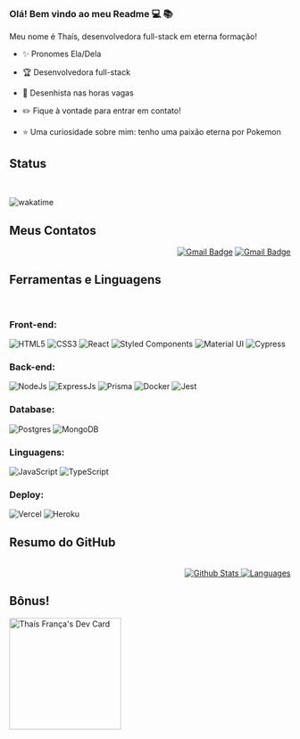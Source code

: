 ### Olá! Bem vindo ao meu Readme :computer: :books:

Meu nome é Thaís, desenvolvedora full-stack em eterna formação!

- ✨ Pronomes Ela/Dela

- :trophy: Desenvolvedora full-stack

- :art: Desenhista nas horas vagas

- :pencil2: Fique à vontade para entrar em contato!

- :star: Uma curiosidade sobre mim: tenho uma paixão eterna por Pokemon

## Status

<br>

![wakatime](https://wakatime.com/badge/user/c1dc92e3-6d82-4a50-a6d2-1c91da2b0184.svg)

## Meus Contatos

<div align = "end">

[![Gmail Badge](https://img.shields.io/badge/Gmail-D14836?style=for-the-badge&logo=gmail&logoColor=white=mailto:tfrancag@gmail.com)](mailto:tfrancag@gmail.com) [![Gmail Badge](https://img.shields.io/badge/LinkedIn-0077B5?style=for-the-badge&logo=linkedin&logoColor=white)](https://www.linkedin.com/in/tfgalembeck/)

 </div>

## Ferramentas e Linguagens

<br>
<div align = "start">

### Front-end:

![HTML5](https://img.shields.io/badge/html5-%23E34F26.svg?style=for-the-badge&logo=html5&logoColor=white)
![CSS3](https://img.shields.io/badge/css3-%231572B6.svg?style=for-the-badge&logo=css3&logoColor=white)
![React](https://img.shields.io/badge/react-%2320232a.svg?style=for-the-badge&logo=react&logoColor=%2361DAFB)
![Styled Components](https://img.shields.io/badge/styled--components-DB7093?style=for-the-badge&logo=styled-components&logoColor=white)
![Material UI](https://img.shields.io/badge/Material%20UI-007FFF?style=for-the-badge&logo=mui&logoColor=white)
![Cypress](https://img.shields.io/badge/Cypress-17202C?style=for-the-badge&logo=cypress&logoColor=white)

### Back-end:

![NodeJs](https://img.shields.io/badge/node.js-6DA55F?style=for-the-badge&logo=node.js&logoColor=white)
![ExpressJs](https://img.shields.io/badge/Express.js-000000?style=for-the-badge&logo=express&logoColor=white)
![Prisma](https://img.shields.io/badge/Prisma-3982CE?style=for-the-badge&logo=Prisma&logoColor=white)
![Docker](https://img.shields.io/badge/Docker-2CA5E0?style=for-the-badge&logo=docker&logoColor=white)
![Jest](https://img.shields.io/badge/Jest-C21325?style=for-the-badge&logo=jest&logoColor=white)

### Database:

![Postgres](https://img.shields.io/badge/postgres-%23316192.svg?style=for-the-badge&logo=postgresql&logoColor=white)
![MongoDB](https://img.shields.io/badge/MongoDB-%234ea94b.svg?style=for-the-badge&logo=mongodb&logoColor=white)
 

### Linguagens:

![JavaScript](https://img.shields.io/badge/javascript-%23323330.svg?style=for-the-badge&logo=javascript&logoColor=%23F7DF1E)
![TypeScript](https://img.shields.io/badge/typescript-%23007ACC.svg?style=for-the-badge&logo=typescript&logoColor=white)

### Deploy:

![Vercel](https://img.shields.io/badge/Vercel-000000?style=for-the-badge&logo=vercel&logoColor=white)
![Heroku](https://img.shields.io/badge/Heroku-430098?style=for-the-badge&logo=heroku&logoColor=white)


</div>

## Resumo do GitHub

<br>

<div align = "end">

  <a href="https://github.com/anuraghazra/github-readme-stats">
    <img  max-width = "50%" src="https://github-readme-stats.vercel.app/api?username=ThaisFrancaG&show_icons=true&hide_border=true&theme=nord&bg_color=22272E&hide_rank=false" alt="Github Stats"/>
  </a><a href="https://github.com/anuraghazra/github-readme-stats">
    <img max-width = "50%"src="https://github-readme-stats.vercel.app/api/top-langs/?username=ThaisFrancaG&layout=compact&hide_border=true&theme=nord&bg_color=22272E&card_width=250" alt="Languages" />
  </a>
</div>

## Bônus!

<div  align = "start">

<a  href="https://app.daily.dev/AhiruBlue"><img  src="https://api.daily.dev/devcards/683006d1c7564bae826100b41c4299b4.png?r=qb8"  width="200"  alt="Thaís França's Dev Card"/></a>

</div>
